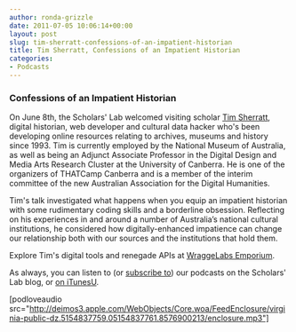 ```yaml
---
author: ronda-grizzle
date: 2011-07-05 10:06:14+00:00
layout: post
slug: tim-sherratt-confessions-of-an-impatient-historian
title: Tim Sherratt, Confessions of an Impatient Historian
categories:
- Podcasts
---
```


### Confessions of an Impatient Historian


On June 8th, the Scholars' Lab welcomed visiting scholar [Tim Sherratt](http://wraggelabs.com/), digital historian, web developer and cultural data hacker who's been developing online resources relating to archives, museums and history since 1993. Tim is currently employed by the National Museum of Australia, as well as being an Adjunct Associate Professor in the Digital Design and Media Arts Research Cluster at the University of Canberra. He is one of the organizers of THATCamp Canberra and is a member of the interim committee of the new Australian Association for the Digital Humanities. 

Tim's talk investigated what happens when you equip an impatient historian with some rudimentary coding skills and a borderline obsession. Reflecting on his experiences in and around a number of Australia’s national cultural institutions, he considered how digitally-enhanced impatience can change our relationship both with our sources and the institutions that hold them.

Explore Tim's digital tools and renegade APIs at [WraggeLabs Emporium](http://wraggelabs.com/emporium/).

As always, you can listen to (or [subscribe to](http://www.scholarslab.org/category/podcasts/)) our podcasts on the Scholars' Lab blog, or [on iTunesU](http://www.google.com/url?sa=t&source=web&cd=1&ved=0CBUQFjAA&url=http%3A%2F%2Fitunes.apple.com%2Fus%2Fitunes-u%2Fscholars-lab-speaker-series%2Fid401906619&rct=j&q=scholars%27%20lab%20itunes&ei=FI61TdiZNo-Dtge0g_3pDg&usg=AFQjCNGGTBvTY5QpL9aRCKh7rjEOtlLAUQ&sig2=KBrhIc1DK814RPqoAB85Tg&cad=rja).

[podloveaudio src="http://deimos3.apple.com/WebObjects/Core.woa/FeedEnclosure/virginia-public-dz.5154837759.05154837761.8576900213/enclosure.mp3"]
